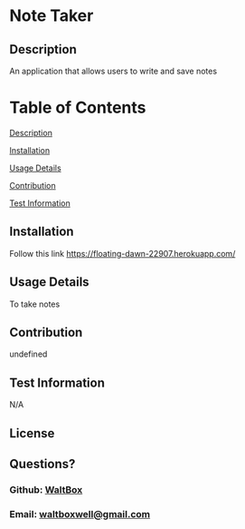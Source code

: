 # Note Taker

  ## Description

  An application that allows users to write and save notes

  # Table of Contents 
[Description](#description)

[Installation](#installation) 

[Usage Details](#usage-details)

[Contribution](#contribution)

[Test Information](#test-information)

  ## Installation
  
  Follow this link https://floating-dawn-22907.herokuapp.com/

  ## Usage Details

  To take notes

  ## Contribution

  undefined

  ## Test Information

  N/A

  ## License

  

  ## Questions?

  ### Github: <a href= "https://github.com/WaltBox">WaltBox</a>
  ### Email: <a href= "mailto:waltboxwell@gmail.com">waltboxwell@gmail.com</a>